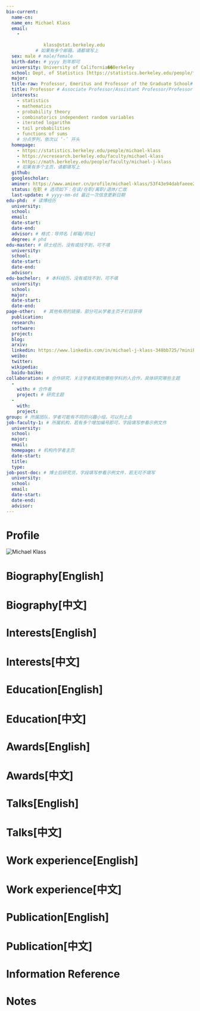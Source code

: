 ```yaml
---
bio-current:
  name-cn: 
  name_en: Michael Klass
  email: 
    - 
    
              klass@stat.berkeley.edu
           # 如果有多个邮箱，请都填写上
  sex: male # male/female
  birth-date: # yyyy 到年即可
  university: University of California��Berkeley 
  school: Dept, of Statistics [https://statistics.berkeley.edu/people/faculty] # 格式：学院名称[学院官网链接]
  major: 
  title-raw: Professor, Emeritus and Professor of the Graduate School# 主页原始字符串
  title: Professor # Associate Professor/Assistant Professor/Professor
  interests: 
    - statistics
    - mathematics
    - probability theory
    - combinatorics independent random variables
    - iterated logarithm
    - tail probabilities
    - functions of sums
    # 分点罗列，依次以 ‘-’ 开头
  homepage: 
    - https://statistics.berkeley.edu/people/michael-klass 
    - https://vcresearch.berkeley.edu/faculty/michael-klass
    - https://math.berkeley.edu/people/faculty/michael-j-klass
    # 如果有多个主页，请都填写上
  github: 
  googlescholar:  
  aminer: https://www.aminer.cn/profile/michael-klass/53f43e94dabfaeee229e4318 # 从这里查找 https://www.aminer.org/search/person
  status: 在职 # 选项如下：在读/在职/离职/退休/亡故
  last-update: # yyyy-mm-dd 最近一次信息更新日期
edu-phd:  # 读博经历
  university: 
  school: 
  email: 
  date-start: 
  date-end: 
  advisor: # 格式：导师名 [邮箱/网址]
  degree: # phd
edu-master: # 硕士经历，没有或找不到，可不填
  university: 
  school: 
  date-start: 
  date-end: 
  advisor:
edu-bachelor:  # 本科经历，没有或找不到，可不填
  university: 
  school: 
  major: 
  date-start: 
  date-end: 
page-other:   # 其他有用的链接，部分可从学者主页子栏目获得
  publication: 
  research: 
  software: 
  project: 
  blog: 
  arxiv: 
  linkedin: https://www.linkedin.com/in/michael-j-klass-348bb725/?miniProfileUrn=urn%3Ali%3Afs_miniProfile%3AACoAAAVWwCgBQe7I9wQ-Sk2BoZfmNNsr6BfGqAI
  weibo:
  twitter:
  wikipedia:
  baidu-baike:
collaboration: # 合作研究，关注学者和其他哪些学科的人合作，具体研究哪些主题
  - 
    with: # 合作者
    project: # 研究主题
  - 
    with: 
    project: 
group: # 所属团队，学者可能有不同的兴趣小组，可以列上去
job-faculty-1: # 所属机构，若有多个增加编号即可，字段填写参看示例文件
  university: 
  school: 
  major: 
  email: 
  homepage: # 机构内学者主页
  date-start: 
  title: 
  type: 
job-post-doc: # 博士后研究员，字段填写参看示例文件，若无可不填写
  university: 
  school: 
  email: 
  date-start: 
  date-end: 
  advisor: 
---
```


# Profile

![Michael Klass](https://statistics.berkeley.edu/sites/default/files/styles/crop_person/public/faculty/Klass.jpeg?h=1888ec2d&itok=I-bDsD1e)

# Biography[English]

# Biography[中文]

# Interests[English]

# Interests[中文]

# Education[English]

# Education[中文]

# Awards[English]

# Awards[中文]

# Talks[English]

# Talks[中文]

# Work experience[English]

# Work experience[中文]

# Publication[English]

# Publication[中文]

# Information Reference

# Notes